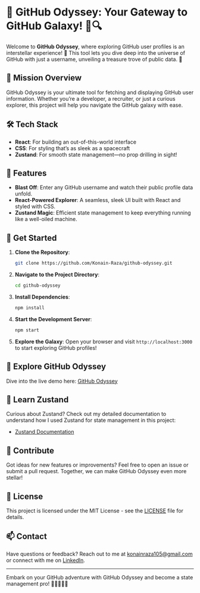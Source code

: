 # 🌌 GitHub Odyssey: Your Gateway to GitHub Galaxy! 🎢🔍

Welcome to **GitHub Odyssey**, where exploring GitHub user profiles is an interstellar experience! 🚀 This tool lets you dive deep into the universe of GitHub with just a username, unveiling a treasure trove of public data. 🌟

## 🚀 **Mission Overview**

GitHub Odyssey is your ultimate tool for fetching and displaying GitHub user information. Whether you’re a developer, a recruiter, or just a curious explorer, this project will help you navigate the GitHub galaxy with ease.

## 🛠️ **Tech Stack**

- **React**: For building an out-of-this-world interface
- **CSS**: For styling that’s as sleek as a spacecraft
- **Zustand**: For smooth state management—no prop drilling in sight!

## 🌟 **Features**

- **Blast Off**: Enter any GitHub username and watch their public profile data unfold.
- **React-Powered Explorer**: A seamless, sleek UI built with React and styled with CSS.
- **Zustand Magic**: Efficient state management to keep everything running like a well-oiled machine.

## 🚀 **Get Started**

1. **Clone the Repository**:
   ```bash
   git clone https://github.com/Konain-Raza/github-odyssey.git
   ```
2. **Navigate to the Project Directory**:
   ```bash
   cd github-odyssey
   ```
3. **Install Dependencies**:
   ```bash
   npm install
   ```
4. **Start the Development Server**:
   ```bash
   npm start
   ```
5. **Explore the Galaxy**: Open your browser and visit `http://localhost:3000` to start exploring GitHub profiles!

## 🌌 **Explore GitHub Odyssey**

Dive into the live demo here: [GitHub Odyssey](https://githubodyssey.netlify.app/)

## 🧩 **Learn Zustand**

Curious about Zustand? Check out my detailed documentation to understand how I used Zustand for state management in this project:
- [Zustand Documentation](https://github.com/Konain-Raza/Zustand)

## 🌟 **Contribute**

Got ideas for new features or improvements? Feel free to open an issue or submit a pull request. Together, we can make GitHub Odyssey even more stellar!

## 🚀 **License**

This project is licensed under the MIT License - see the [LICENSE](LICENSE) file for details.

## 📫 **Contact**

Have questions or feedback? Reach out to me at konainraza105@gmail.com or connect with me on [LinkedIn](https://www.linkedin.com/in/konain-raza).

---

Embark on your GitHub adventure with GitHub Odyssey and become a state management pro! 🚀👨‍🚀👩‍🚀
